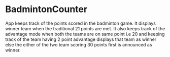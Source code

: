 # BadmintonCounter
App keeps track of the points scored in the badminton game. It displays winner team when the traditional 21 points are met.
It also keeps track of the advantage mode when both the teams are on same point i.e 20 and keeping track of the team having 2 point advantage displays that team as winner else the either of the two team scoring 30 points first is announced as winner. 


